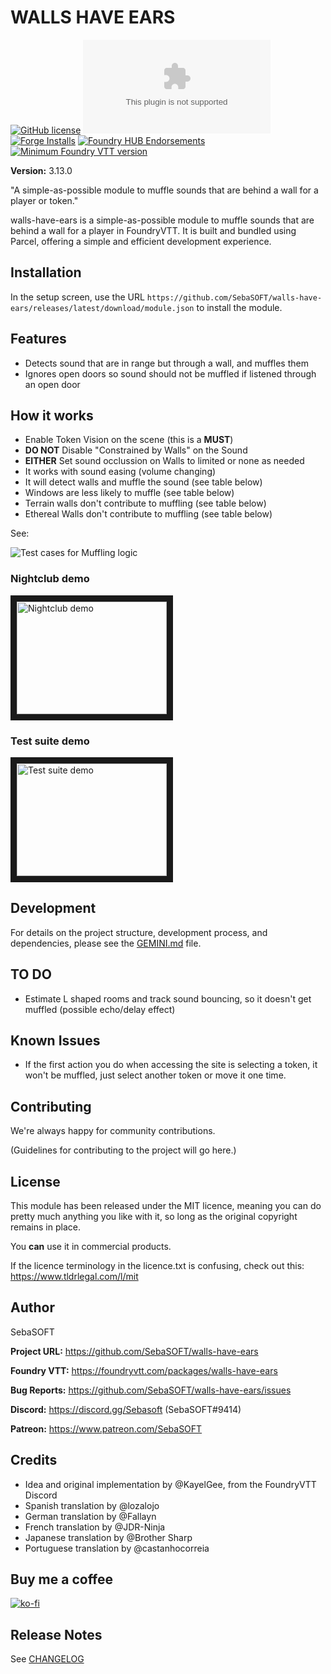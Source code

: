 # WALLS HAVE EARS

[![GitHub license](https://img.shields.io/github/license/SebaSOFT/walls-have-ears)](https://github.com/SebaSOFT/walls-have-ears/blob/main/LICENSE)
[![GitHub release](https://img.shields.io/github/downloads-pre/SebaSOFT/walls-have-ears/latest/module.zip?label=downloads)](https://github.com/SebaSOFT/walls-have-ears/releases/)
[![Forge Installs](https://img.shields.io/badge/dynamic/json?color=green&label=Forge%20installs&query=package.installs&suffix=%25&url=https%3A%2F%2Fforge-vtt.com%2Fapi%2Fbazaar%2Fpackage%2Fwalls-have-ears)](https://forge-vtt.com/bazaar#package=walls-have-ears)
[![Foundry HUB Endorsements](https://img.shields.io/badge/dynamic/json?label=FoundryHUB%20Endorsements&query=%24.endorsements&url=https%3A%2F%2Fwww.foundryvtt-hub.com%2Fwp-json%2Fhubapi%2Fv1%2Fpackage%2Fwalls-have-ears)](https://www.foundryvtt-hub.com/package/walls-have-ears/)
[![Minimum Foundry VTT version](https://img.shields.io/badge/dynamic/json?label=Foundry%20VTT%20version&query=%24.minimumCoreVersion&suffix=%20or%20later&url=https%3A%2F%2Fgithub.com%2FSebaSOFT%2Fwalls-have-ears%2Freleases%2Flatest%2Fdownload%2Fmodule.json)](https://github.com/SebaSOFT/walls-have-ears/releases/latest/download/module.json)

**Version:** 3.13.0

"A simple-as-possible module to muffle sounds that are behind a wall for a player or token."

walls-have-ears is a simple-as-possible module to muffle sounds that are behind a wall for a player in FoundryVTT. It is built and bundled using Parcel, offering a simple and efficient development experience.

## Installation

In the setup screen, use the URL `https://github.com/SebaSOFT/walls-have-ears/releases/latest/download/module.json` to install the module.

## Features

- Detects sound that are in range but through a wall, and muffles them
- Ignores open doors so sound should not be muffled if listened through an open door

## How it works

- Enable Token Vision on the scene (this is a **MUST**)
- **DO NOT** Disable "Constrained by Walls" on the Sound
- **EITHER** Set sound occlussion on Walls to limited or none as needed
- It works with sound easing (volume changing)
- It will detect walls and muffle the sound (see table below)
- Windows are less likely to muffle (see table below)
- Terrain walls don't contribute to muffling (see table below)
- Ethereal Walls don't contribute to muffling (see table below)

See:

![Test cases for Muffling logic](https://raw.githubusercontent.com/SebaSOFT/walls-have-ears/develop/mufflingLogic.jpg)

### Nightclub demo

<a href="http://www.youtube.com/watch?feature=player_embedded&v=EXkrlQVEeAo
" target="_blank"><img src="http://img.youtube.com/vi/EXkrlQVEeAo/0.jpg"
alt="Nightclub demo" width="240" height="180" border="10" /></a>

### Test suite demo

<a href="http://www.youtube.com/watch?feature=player_embedded&v=hlsi4gw1YIA
" target="_blank"><img src="http://img.youtube.com/vi/hlsi4gw1YIA/0.jpg"
alt="Test suite demo" width="240" height="180" border="10" /></a>

## Development

For details on the project structure, development process, and dependencies, please see the [GEMINI.md](GEMINI.md) file.

## TO DO

- Estimate L shaped rooms and track sound bouncing, so it doesn't get muffled (possible echo/delay effect)

## Known Issues

- If the first action you do when accessing the site is selecting a token, it won't be muffled, just select another token or move it one time.

## Contributing

We're always happy for community contributions.

(Guidelines for contributing to the project will go here.)

## License

This module has been released under the MIT licence, meaning you can do pretty much anything you like with it, so long as the original copyright remains in place.

You **can** use it in commercial products.

If the licence terminology in the licence.txt is confusing, check out this: https://www.tldrlegal.com/l/mit

## Author

SebaSOFT

**Project URL:** https://github.com/SebaSOFT/walls-have-ears

**Foundry VTT:** https://foundryvtt.com/packages/walls-have-ears

**Bug Reports:** https://github.com/SebaSOFT/walls-have-ears/issues

**Discord:** https://discord.gg/Sebasoft (SebaSOFT#9414)

**Patreon:** https://www.patreon.com/SebaSOFT

## Credits

- Idea and original implementation by @KayelGee, from the FoundryVTT Discord
- Spanish translation by @lozalojo
- German translation by @Fallayn
- French translation by @JDR-Ninja
- Japanese translation by @Brother Sharp
- Portuguese translation by @castanhocorreia

## Buy me a coffee

[![ko-fi](https://ko-fi.com/img/githubbutton_sm.svg)](https://ko-fi.com/W7W22C3S2)

## Release Notes

See [CHANGELOG](CHANGELOG.md)